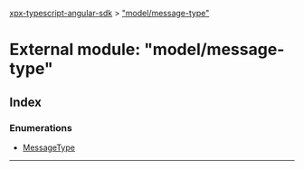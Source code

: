 [xpx-typescript-angular-sdk](../README.md) > ["model/message-type"](../modules/_model_message_type_.md)

# External module: "model/message-type"

## Index

### Enumerations

* [MessageType](../enums/_model_message_type_.messagetype.md)

---


